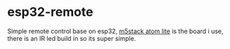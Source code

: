 # esp32-remote

Simple remote control base on esp32, [m5stack atom lite](https://m5stack.com/products/atom-lite-esp32-development-kit) is the board i use, there is an IR led build in so its super simple.
